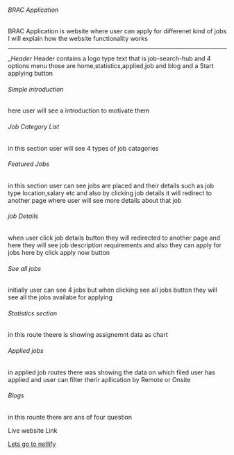 ###### BRAC Application #####
BRAC Application is website where user can apply for differenet kind of jobs
I will explain how the website functionality works
____________________

   __Header_
Header contains a logo type text that is job-search-hub and 4 options menu those are home,statistics,applied,job and blog and a Start applying button
   ###### Simple introduction #####
here user will see a introduction to motivate them

   ###### Job Category List ######
in this section user will see 4 types of job catagories

   ###### Featured Jobs ######
in this section user can see jobs are placed and their details such as job type location,salary etc and also by clicking job details it will redirect to another page where user will see more details about that job

   ###### job Details #######
when user click job details button they will redirected to another page and here they will see job description requirements and also they can apply for jobs here by click apply now button

###### See all jobs #######
initially user can see 4 jobs but when clicking see all jobs button they will see all the jobs availabe for applying

###### Statistics section #######
in this route theere is showing assignemnt data as chart

###### Applied jobs #######
in applied job routes there was showing the data on which filed user has applied and user can filter therir apllication by Remote or Onsite

###### Blogs #######
in this rounte there are ans of four question 

Live website Link

[Lets go to netlify](https://roaring-centaur-079e4b.netlify.app/)